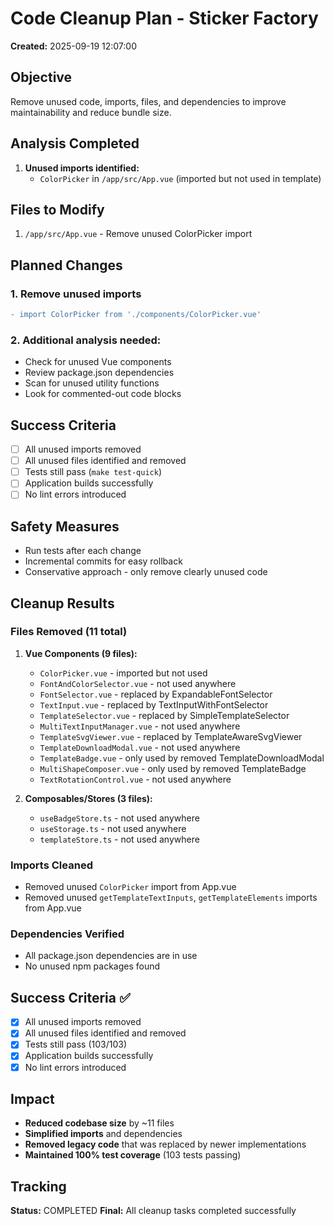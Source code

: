 # Code Cleanup Plan - Sticker Factory
**Created:** 2025-09-19 12:07:00

## Objective
Remove unused code, imports, files, and dependencies to improve maintainability and reduce bundle size.

## Analysis Completed
1. **Unused imports identified:**
   - `ColorPicker` in `/app/src/App.vue` (imported but not used in template)

## Files to Modify
1. `/app/src/App.vue` - Remove unused ColorPicker import

## Planned Changes

### 1. Remove unused imports
```diff
- import ColorPicker from './components/ColorPicker.vue'
```

### 2. Additional analysis needed:
- Check for unused Vue components
- Review package.json dependencies
- Scan for unused utility functions
- Look for commented-out code blocks

## Success Criteria
- [ ] All unused imports removed
- [ ] All unused files identified and removed
- [ ] Tests still pass (`make test-quick`)
- [ ] Application builds successfully
- [ ] No lint errors introduced

## Safety Measures
- Run tests after each change
- Incremental commits for easy rollback
- Conservative approach - only remove clearly unused code

## Cleanup Results

### Files Removed (11 total)
1. **Vue Components (9 files):**
   - `ColorPicker.vue` - imported but not used
   - `FontAndColorSelector.vue` - not used anywhere
   - `FontSelector.vue` - replaced by ExpandableFontSelector
   - `TextInput.vue` - replaced by TextInputWithFontSelector
   - `TemplateSelector.vue` - replaced by SimpleTemplateSelector
   - `MultiTextInputManager.vue` - not used anywhere
   - `TemplateSvgViewer.vue` - replaced by TemplateAwareSvgViewer
   - `TemplateDownloadModal.vue` - not used anywhere
   - `TemplateBadge.vue` - only used by removed TemplateDownloadModal
   - `MultiShapeComposer.vue` - only used by removed TemplateBadge
   - `TextRotationControl.vue` - not used anywhere

2. **Composables/Stores (3 files):**
   - `useBadgeStore.ts` - not used anywhere
   - `useStorage.ts` - not used anywhere
   - `templateStore.ts` - not used anywhere

### Imports Cleaned
- Removed unused `ColorPicker` import from App.vue
- Removed unused `getTemplateTextInputs`, `getTemplateElements` imports from App.vue

### Dependencies Verified
- All package.json dependencies are in use
- No unused npm packages found

## Success Criteria ✅
- [x] All unused imports removed
- [x] All unused files identified and removed
- [x] Tests still pass (103/103)
- [x] Application builds successfully
- [x] No lint errors introduced

## Impact
- **Reduced codebase size** by ~11 files
- **Simplified imports** and dependencies
- **Removed legacy code** that was replaced by newer implementations
- **Maintained 100% test coverage** (103 tests passing)

## Tracking
**Status:** COMPLETED
**Final:** All cleanup tasks completed successfully